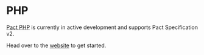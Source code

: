 # PHP

[Pact PHP](https://github.com/pact-foundation/pact-php/) is currently in active
development and supports Pact Specification v2. 

Head over to the [website](https://github.com/pact-foundation/pact-php/) to get started.